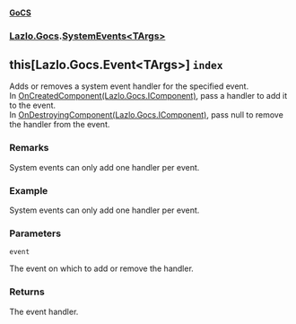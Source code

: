#### [GoCS](./GoCS.md 'GoCS')
### [Lazlo.Gocs](./GoCS.md#Lazlo-Gocs 'Lazlo.Gocs').[SystemEvents&lt;TArgs&gt;](./Lazlo-Gocs-SystemEvents-TArgs-.md 'Lazlo.Gocs.SystemEvents&lt;TArgs&gt;')
## this[Lazlo.Gocs.Event&lt;TArgs&gt;] `index`
Adds or removes a system event handler for the specified event.  
In [OnCreatedComponent(Lazlo.Gocs.IComponent)](./Lazlo-Gocs-IWorldCallbackReceiver-OnCreatedComponent(Lazlo-Gocs-IComponent).md 'Lazlo.Gocs.IWorldCallbackReceiver.OnCreatedComponent(Lazlo.Gocs.IComponent)'), pass a handler to add it to the event.  
In [OnDestroyingComponent(Lazlo.Gocs.IComponent)](./Lazlo-Gocs-IWorldCallbackReceiver-OnDestroyingComponent(Lazlo-Gocs-IComponent).md 'Lazlo.Gocs.IWorldCallbackReceiver.OnDestroyingComponent(Lazlo.Gocs.IComponent)'), pass null to remove the handler from the event.
### Remarks
System events can only add one handler per event.
### Example
System events can only add one handler per event.
### Parameters

<a name='Lazlo-Gocs-SystemEvents-TArgs--Item(Lazlo-Gocs-Event-TArgs-)-event'></a>
`event`

The event on which to add or remove the handler.
### Returns
The event handler.
